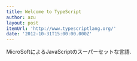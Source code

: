 ```yaml
---
title: Welcome to TypeScript
author: azu
layout: post
itemUrl: 'http://www.typescriptlang.org/'
date: '2012-10-31T15:00:00.000Z'
---
```

MicroSoftによるJavaScriptのスーパーセットな言語.


